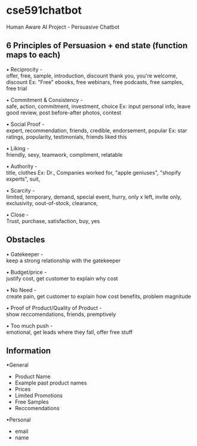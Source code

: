 # cse591chatbot
Human Aware AI Project - Persuasive Chatbot

## 6 Principles of Persuasion + end state (function maps to each)
• Reciprocity -  
offer, free, sample, introduction, discount
thank you, you're welcome, discount
Ex: "Free" ebooks, free webinars, free podcasts, free samples, free trial

• Commitment & Consistency -  
safe, action, commitment, investment, choice
Ex: input personal info, leave good review, post before-after photos, contest

• Social Proof -  
expert, recommendation, friends, credible, endorsement, popular
Ex: star ratings, popularity, testimonials, friends liked this

• Liking -  
friendly, sexy, teamwork, compliment, relatable

• Authority -  
title, clothes
Ex: Dr., Companies worked for, "apple geniuses", "shopify experts", suit,

• Scarcity -  
limited, temporary, demand, special event, hurry, only x left, invite only, exclusivity, oout-of-stock, clearance, 

• Close -  
Trust, purchase, satisfaction, buy, yes

## Obstacles
• Gatekeeper -  
keep a strong relationship with the gatekeeper

• Budget/price -  
justify cost, get customer to explain why cost

• No Need -  
create pain, get customer to explain how cost benefits, problem magnitude

• Proof of Product/Quality of Product -  
show reccomendations, friends, premptively

• Too much push -  
emotional, get leads where they fall, offer free stuff

## Information
•General
- Product Name
- Example past product names
- Prices
- Limited Promotions
- Free Samples
- Reccomendations
 
•Personal
- email
- name

